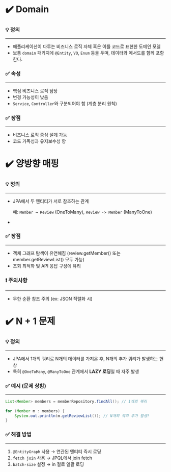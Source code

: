 # ✔️ Domain
### 💡 정의

---
- 애플리케이션이 다루는 비즈니스 로직 자체 혹은 이를 코드로 표현한 도메인 모델
- 보통 `domain` 패키지에 `@Entity`, `VO`, `Enum` 등을 두며, 데이터와 메서드를 함께 포함한다.

### ✅ 속성

---
- 핵심 비즈니스 로직 담당
- 변경 가능성이 낮음
- `Service`, `Controller`와 구분되어야 함 (계층 분리 원칙)

### ✅ 장점

---
- 비즈니스 로직 중심 설계 가능
- 코드 가독성과 유지보수성 향

# ✔️ 양방향 매핑

### 💡 정의

---
- JPA에서 두 엔티티가 서로 참조하는 관계

  예: `Member → Review` (OneToMany),  `Review -> Member` (ManyToOne)
- 
### ✅ 장점 

---
- 객체 그래프 탐색이 유연해짐 (review.getMember() 또는 member.getReviewList() 모두 가능)
- 조회 최적화 및 API 응답 구성에 유리

### ❗ 주의사항

---    
  - 무한 순환 참조 주의 (ex: JSON 직렬화 시)

# ✔️ N + 1 문제
### 💡 정의

---
- JPA에서 1개의 쿼리로 N개의 데이터를 가져온 후, N개의 추가 쿼리가 발생하는 현상
- 특히 `@OneToMany`, `@ManyToOne` 관계에서 **LAZY 로딩**일 때 자주 발생

### ✅ 예시 (문제 상황)

---
  ```java
  List<Member> members = memberRepository.findAll(); // 1개의 쿼리
    
  for (Member m : members) {
      System.out.println(m.getReviewList()); // N개의 쿼리 추가 발생!
  }
  ```

### ✅ 해결 방법

---
  1. `@EntityGraph` 사용 → 연관된 엔티티 즉시 로딩
  2. `fetch join` 사용 → JPQL에서 join fetch
  3. `batch-size` 설정 → in 절로 일괄 로딩